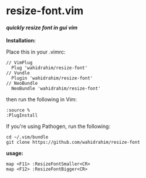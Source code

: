 # resize-font.vim #
#### *quickly resize font in gui vim* ####

**Installation:**

Place this in your .vimrc:

    // VimPlug
      Plug 'wahidrahim/resize-font'
    // Vundle
      Plugin 'wahidrahim/resize-font'
    // NeoBundle
      NeoBundle 'wahidrahim/resize-font'

then run the following in Vim:

    :source %
    :PlugInstall 

If you're using Pathogen, run the following:

    cd ~/.vim/bundle
    git clone https://github.com/wahidrahim/resize-font

**usage:**

    map <F11> :ResizeFontSmaller<CR>
    map <F12> :ResizeFontBigger<CR>
